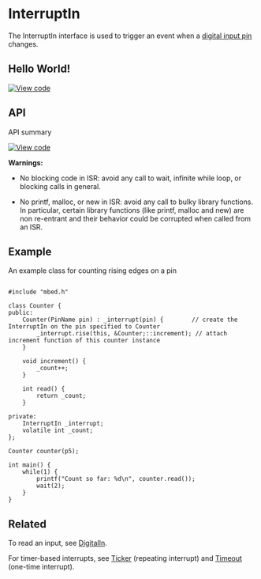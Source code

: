 # InterruptIn

The InterruptIn interface is used to trigger an event when a [digital input pin](DigitalIn.md) changes.

## Hello World!

[![View code](https://www.mbed.com/embed/?url=https://developer.mbed.org/users/mbed_official/code/InterruptIn_HelloWorld/)](https://developer.mbed.org/users/mbed_official/code/InterruptIn_HelloWorld/file/7a20a6aa1f5e/main.cpp) 

## API

API summary

[![View code](https://www.mbed.com/embed/?type=library)](https://docs.mbed.com/docs/mbed-os-api/en/mbed-os-5.1.0/api/InterruptIn_8h_source.html) 

**Warnings:**

* No blocking code in ISR: avoid any call to wait, infinite while loop, or blocking calls in general.

* No printf, malloc, or new in ISR: avoid any call to bulky library functions. In particular, certain library functions (like printf, malloc and new) are non re-entrant and their behavior could be corrupted when called from an ISR.

## Example

An example class for counting rising edges on a pin

```

#include "mbed.h"

class Counter {
public:
    Counter(PinName pin) : _interrupt(pin) {        // create the InterruptIn on the pin specified to Counter
        _interrupt.rise(this, &Counter;::increment); // attach increment function of this counter instance
    }

    void increment() {
        _count++;
    }

    int read() {
        return _count;
    }

private:
    InterruptIn _interrupt;
    volatile int _count;
};

Counter counter(p5);

int main() {
    while(1) {
        printf("Count so far: %d\n", counter.read());
        wait(2);
    }
}
```

## Related

To read an input, see [DigitalIn](DigitalIn.md).

For timer-based interrupts, see [Ticker](../tasks/Ticker.md) (repeating interrupt) and [Timeout](../tasks/TimeOut.md) (one-time interrupt).
